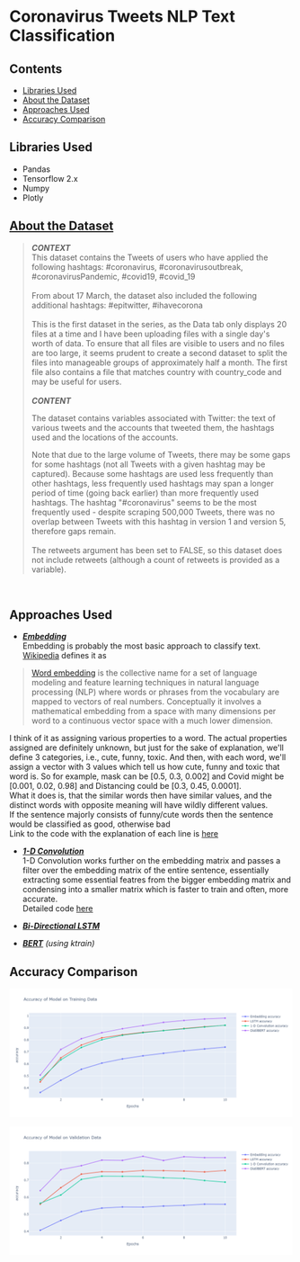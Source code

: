 # Coronavirus Tweets NLP Text Classification

## Contents
- [Libraries Used](#libraries-used)
- [About the Dataset](#about-the-dataset)
- [Approaches Used](#approaches-used)
- [Accuracy Comparison](#accuracy-comparison)

## Libraries Used
- Pandas
- Tensorflow 2.x
- Numpy
- Plotly

## [About the Dataset](https://www.kaggle.com/smid80/coronavirus-covid19-tweets)
> ***CONTEXT*** <br>
> This dataset contains the Tweets of users who have applied the following hashtags: #coronavirus, #coronavirusoutbreak, #coronavirusPandemic, #covid19, #covid_19<br><br>From about 17 March, the dataset also included the following additional hashtags: #epitwitter, #ihavecorona<br><br>This is the first dataset in the series, as the Data tab only displays 20 files at a time and I have been uploading files with a single day's worth of data. To ensure that all files are visible to users and no files are too large, it seems prudent to create a second dataset to split the files into manageable groups of approximately half a month. The first file also contains a file that matches country with country_code and may be useful for users.<br><br>
> ***CONTENT***<p>The dataset contains variables associated with Twitter: the text of various tweets and the accounts that tweeted them, the hashtags used and the locations of the accounts.</p>Note that due to the large volume of Tweets, there may be some gaps for some hashtags (not all Tweets with a given hashtag may be captured). Because some hashtags are used less frequently than other hashtags, less frequently used hashtags may span a longer period of time (going back earlier) than more frequently used hashtags. The hashtag "#coronavirus" seems to be the most frequently used - despite scraping 500,000 Tweets, there was no overlap between Tweets with this hashtag in version 1 and version 5, therefore gaps remain.<br><br>The retweets argument has been set to FALSE, so this dataset does not include retweets (although a count of retweets is provided as a variable).
<br>

## Approaches Used 

- ***[Embedding](https://github.com/saatweek/Coronavirus_tweets_NLP_Text_Classification/blob/master/Corona_Tweets_Classification_(Embedding).ipynb)***<br>Embedding is probably the most basic approach to classify text. [Wikipedia](https://en.wikipedia.org/wiki/Word_embedding) defines it as
>[Word embedding](https://en.wikipedia.org/wiki/Word_embedding) is the collective name for a set of language modeling and feature learning techniques in natural language processing (NLP) where words or phrases from the vocabulary are mapped to vectors of real numbers. Conceptually it involves a mathematical embedding from a space with many dimensions per word to a continuous vector space with a much lower dimension.

I think of it as assigning various properties to a word. The actual properties assigned are definitely unknown, but just for the sake of explanation, we'll define 3 categories, i.e., cute, funny, toxic. And then, with each word, we'll assign a vector with 3 values which tell us how cute, funny and toxic that word is. So for example, mask can be [0.5, 0.3, 0.002] and Covid might be [0.001, 0.02, 0.98] and Distancing could be [0.3, 0.45, 0.0001].<br>What it does is, that the similar words then have similar values, and the distinct words with opposite meaning will have wildly different values.<br> If the sentence majorly consists of funny/cute words then the sentence would be classified as good, otherwise bad<br>Link to the code with the explanation of each line is [here](https://github.com/saatweek/Coronavirus_tweets_NLP_Text_Classification/blob/master/Corona_Tweets_Classification_(Embedding).ipynb)

- ***[1-D Convolution](https://github.com/saatweek/Coronavirus_tweets_NLP_Text_Classification/blob/master/Corona_Tweets_Classification_(1D_Convolutions).ipynb)*** <br>1-D Convolution works further on the embedding matrix and passes a filter over the embedding matrix of the entire sentence, essentially extracting some essential featres from the bigger embedding matrix and condensing into a smaller matrix which is faster to train and often, more accurate.<br>Detailed code [here](https://github.com/saatweek/Coronavirus_tweets_NLP_Text_Classification/blob/master/Corona_Tweets_Classification_(1D_Convolutions).ipynb)

- ***[Bi-Directional LSTM](https://github.com/saatweek/Coronavirus_tweets_NLP_Text_Classification/blob/master/Corona_Tweets_Classification_(LSTM).ipynb)***

- ***[BERT](https://github.com/saatweek/Coronavirus_tweets_NLP_Text_Classification/blob/master/Corona_Tweets_Classification_(BERT).ipynb)*** *(using ktrain)*

## Accuracy Comparison

![Accuracy Comparison](https://github.com/saatweek/Coronavirus_tweets_NLP_Text_Classification/blob/master/newplot.png)

![Accuracy on Validation Data](https://github.com/saatweek/Coronavirus_tweets_NLP_Text_Classification/blob/master/comparison%20on%20validation%20data.png)
